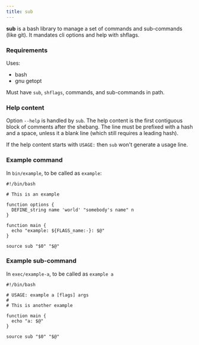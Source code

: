 ```yaml
---
title: sub
---
```


<!--
Copyright 2020 Authors of sub

Licensed under the Apache License, Version 2.0 (the "License");
you may not use this file except in compliance with the License.
You may obtain a copy of the License at

    http://www.apache.org/licenses/LICENSE-2.0

Unless required by applicable law or agreed to in writing, software
distributed under the License is distributed on an "AS IS" BASIS,
WITHOUT WARRANTIES OR CONDITIONS OF ANY KIND, either express or implied.
See the License for the specific language governing permissions and
limitations under the License.
-->

**sub** is a bash library to manage a set of commands and sub-commands (like git).  It mandates cli options and help with shflags.

### Requirements

Uses:
- bash
- gnu getopt

Must have `sub`, `shflags`, commands, and sub-commands in path.

### Help content

Option `--help` is handled by `sub`.  The help content is the first contiguous block of comments after the shebang.  The line must be prefixed with a hash and a space, unless it a blank line (which still requires a leading hash).

If the help content starts with `USAGE:` then `sub` won't generate a usage line.

### Example command

In `bin/example`, to be called as `example`:

```
#!/bin/bash

# This is an example

function options {
  DEFINE_string name 'world' "somebody's name" n
}

function main {
  echo "example: ${FLAGS_name:-}: $@"
}

source sub "$0" "$@"
```

### Example sub-command

In `exec/example-a`, to be called as `example a`

```
#!/bin/bash

# USAGE: example a [flags] args
#
# This is another example

function main {
  echo "a: $@"
}

source sub "$0" "$@"
```

